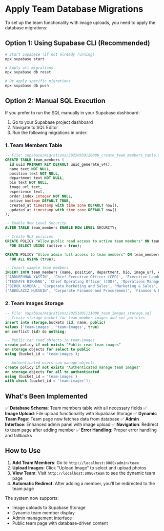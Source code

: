 # Apply Team Database Migrations

To set up the team functionality with image uploads, you need to apply the database migrations:

## Option 1: Using Supabase CLI (Recommended)

```bash
# Start Supabase (if not already running)
npx supabase start

# Apply all migrations
npx supabase db reset

# Or apply specific migrations
npx supabase db push
```

## Option 2: Manual SQL Execution

If you prefer to run the SQL manually in your Supabase dashboard:

1. Go to your Supabase project dashboard
2. Navigate to SQL Editor
3. Run the following migrations in order:

### 1. Team Members Table
```sql
-- File: supabase/migrations/20250930120000_create_team_members_table.sql
CREATE TABLE team_members (
  id uuid PRIMARY KEY DEFAULT uuid_generate_v4(),
  name text NOT NULL,
  position text NOT NULL,
  department text NOT NULL,
  bio text NOT NULL,
  image_url text,
  experience text,
  order_index integer NOT NULL,
  active boolean DEFAULT TRUE,
  created_at timestamp with time zone DEFAULT now(),
  updated_at timestamp with time zone DEFAULT now()
);

-- Enable Row Level Security
ALTER TABLE team_members ENABLE ROW LEVEL SECURITY;

-- Create RLS policies
CREATE POLICY "Allow public read access to active team members" ON team_members
  FOR SELECT USING (active = true);

CREATE POLICY "Allow admin full access to team members" ON team_members
  FOR ALL USING (true);

-- Insert sample team members
INSERT INTO team_members (name, position, department, bio, image_url, experience, order_index) VALUES
('ABDUREHMAN YASSIN', 'Chief Executive Officer (CEO)', 'Executive Leadership', 'Founder and CEO leading ATICOM Investment Group with a vision for diversified growth and international excellence.', '/lovable-uploads/11.jpg', '15+ Years', 1),
('TESFAYE BIRHANU', 'Chief Operating Officer (COO)', 'Operations Management', 'COO driving operational excellence across divisions, ensuring efficiency and delivery at scale.', '/lovable-uploads/12.jpg', '12+ Years', 2),
('BIRUK ASMERA', 'Corporate Marketing and Sales', 'Marketing & Sales', 'Leads corporate marketing and sales strategy, strengthening brand presence and revenue growth.', '/lovable-uploads/13.jpg', '10+ Years', 3),
('ABDULAZIZ HUSSEIN', 'Corporate Finance and Procurement', 'Finance & Procurement', 'Oversees corporate finance and procurement, enabling sustainable growth through prudent resource management.', '/lovable-uploads/14.jpg', '8+ Years', 4);
```

### 2. Team Images Storage
```sql
-- File: supabase/migrations/20251001121000_team_images_storage.sql
-- Create storage bucket for team member images and set policies
insert into storage.buckets (id, name, public)
values ('team-images', 'team-images', true)
on conflict (id) do nothing;

-- Public can read objects in team-images
create policy if not exists "Public read team images"
on storage.objects for select to public
using (bucket_id = 'team-images');

-- Authenticated users can manage objects
create policy if not exists "Authenticated manage team images"
on storage.objects for all to authenticated
using (bucket_id = 'team-images')
with check (bucket_id = 'team-images');
```

## What's Been Implemented

✅ **Database Schema**: Team members table with all necessary fields
✅ **Image Upload**: File upload functionality with Supabase Storage
✅ **Dynamic Team Page**: Team page now fetches data from database
✅ **Admin Interface**: Enhanced admin panel with image upload
✅ **Navigation**: Redirect to team page after adding member
✅ **Error Handling**: Proper error handling and fallbacks

## How to Use

1. **Add Team Members**: Go to `http://localhost:8080/admin/team`
2. **Upload Images**: Click "Upload Image" to select and upload photos
3. **View Team**: Visit `http://localhost:8080/team` to see the dynamic team page
4. **Automatic Redirect**: After adding a member, you'll be redirected to the team page

The system now supports:
- Image uploads to Supabase Storage
- Dynamic team member display
- Admin management interface
- Public team page with database-driven content
